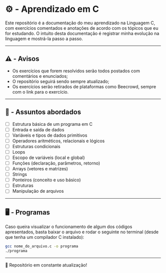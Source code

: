 # ⚙️ - Aprendizado em C

Este repositório é a documentação do meu aprendizado na Linguagem C, com exercícios comentados e anotações de acordo com os tópicos que eu for estudando. O intuito desta documentação é registrar minha evolução na linguagem e mostrá-la passo a passo.

---

## ⚠️ - Avisos
- Os exercícios que forem resolvidos serão todos postados com comentários e enunciados;
- O repositório seguirá sendo sempre atualizado;
- Os exercícios serão retirados de plataformas como Beecrowd, sempre com o link para o exercício.

---

## 📖 - Assuntos abordados
- [ ] Estrutura básica de um programa em C 
- [ ] Entrada e saída de dados 
- [ ] Variáveis e tipos de dados primitivos 
- [ ] Operadores aritméticos, relacionais e lógicos
- [ ] Estruturas condicionais 
- [ ] Loops 
- [ ] Escopo de variáveis (local e global)
- [ ] Funções (declaração, parâmetros, retorno)
- [ ] Arrays (vetores e matrizes)
- [ ] Strings 
- [ ] Ponteiros (conceito e uso básico)
- [ ] Estruturas 
- [ ] Manipulação de arquivos 

---

## 🖥️ - Programas
Caso queira visualizar o funcionamento de algum dos códigos apresentados, basta baixar o arquivo e rodar o seguinte no terminal (desde que tenha um compilador C instalado):

```bash
gcc nome_do_arquivo.c -o programa
./programa
```
---

📌 Repositório em constante atualização!
